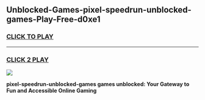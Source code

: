 
## Unblocked-Games-pixel-speedrun-unblocked-games-Play-Free-d0xe1
<h3>
<a href="https://premium76.site?title=pixel-speedrun-unblocked-games&ref=22A">CLICK TO PLAY</a></h3>
<hr>

<h3>
<a href="https://premium76.site?title=pixel-speedrun-unblocked-games&ref=22A">CLICK 2 PLAY</a>
  
</h3>

<a href="https://premium76.site?title=pixel-speedrun-unblocked-games&ref=22A"><img src="https://clearcache.store/games.png"></a>


**pixel-speedrun-unblocked-games games unblocked: Your Gateway to Fun and Accessible Online Gaming**
